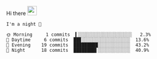 Hi there <img src="https://media.giphy.com/media/hvRJCLFzcasrR4ia7z/giphy.gif" width="25px">

<!--START_SECTION:productive-box-in-readme-->
```text
I'm a night 🦉

🌞 Morning     1 commits  ▍░░░░░░░░░░░░░░░░░░░░   2.3%
🌆 Daytime     6 commits  ██▊░░░░░░░░░░░░░░░░░░  13.6%
🌃 Evening    19 commits  █████████░░░░░░░░░░░░  43.2%
🌙 Night      18 commits  ████████▌░░░░░░░░░░░░  40.9%
```
<!--END_SECTION:productive-box-in-readme-->
